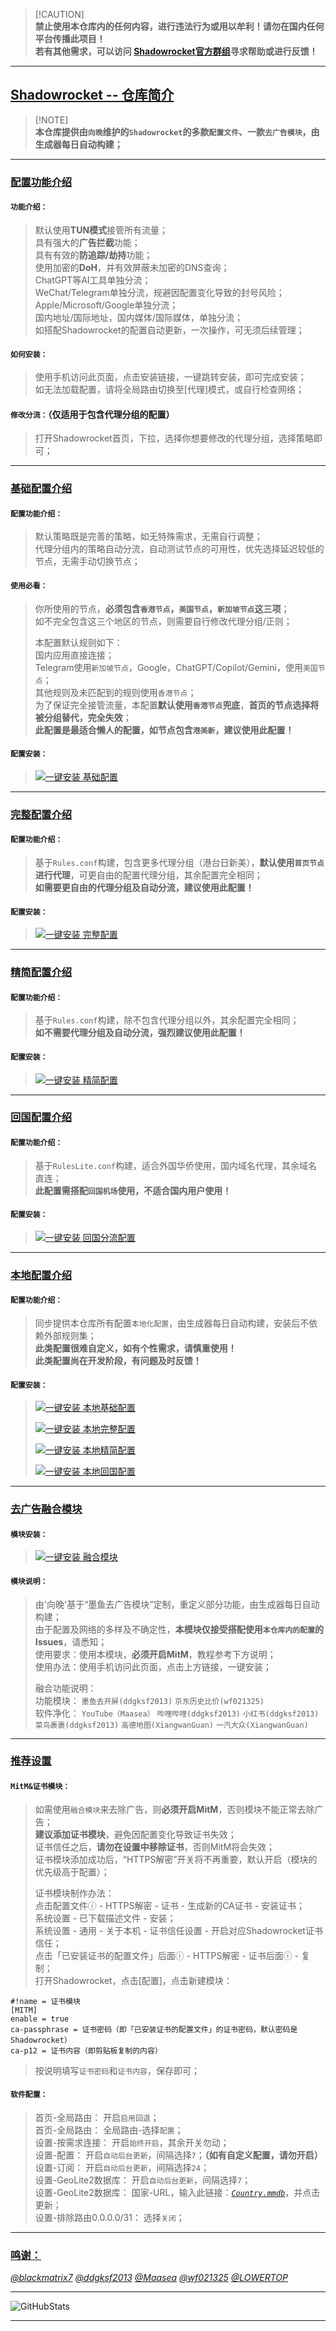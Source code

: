 > [!CAUTION]<br>
> **禁止使用本仓库内的任何内容，进行违法行为或用以牟利！请勿在国内任何平台传播此项目！**<br>
> **若有其他需求，可以访问 [Shadowrocket官方群组](https://t.me/ShadowrocketApp)寻求帮助或进行反馈！**<br>
>
------
>
## [Shadowrocket -- 仓库简介](https://github.com/XiangwanGuan/Shadowrocket)<br>
> [!NOTE]<br>
> **本仓库提供由`向晚`维护的`Shadowrocket`的多款`配置文件`、一款`去广告模块`，由生成器每日自动构建；**<br>
>
------
>
### [配置功能介绍](#配置功能介绍)<br>
>
#### `功能介绍：`<br>
> 默认使用**TUN模式**接管所有流量；<br>
> 具有强大的**广告拦截**功能；<br>
> 具有有效的**防追踪/劫持**功能；<br>
> 使用加密的**DoH**，并有效屏蔽未加密的DNS查询；<br>
> ChatGPT等AI工具单独分流；<br>
> WeChat/Telegram单独分流，规避因配置变化导致的封号风险；<br>
> Apple/Microsoft/Google单独分流；<br>
> 国内地址/国际地址，国内媒体/国际媒体，单独分流；<br>
> 如搭配Shadowrocket的配置自动更新，一次操作，可无须后续管理；<br>
#### `如何安装：`<br>
> 使用手机访问此页面，点击安装链接，一键跳转安装，即可完成安装；<br>
> 如无法加载配置，请将全局路由切换至[代理]模式，或自行检查网络；<br>
>
#### `修改分流：`（仅适用于包含代理分组的配置）<br>
> 打开Shadowrocket首页，下拉，选择你想要修改的代理分组，选择策略即可；<br>
>
------
>
### [基础配置介绍](#基础配置介绍)<br>
#### `配置功能介绍：`<br>
> 默认策略既是完善的策略，如无特殊需求，无需自行调整；<br>
> 代理分组内的策略自动分流，自动测试节点的可用性，优先选择延迟较低的节点，无需手动切换节点；<br>
>
#### `使用必看：`<br>
> 你所使用的节点，**必须包含`香港节点`，`美国节点`，`新加坡节点`这三项**；<br>
> 如不完全包含这三个地区的节点，则需要自行修改代理分组/正则；<br>
> 
> 本配置默认规则如下：<br>
> 国内应用直接连接；<br>
> Telegram使用`新加坡节点`，Google，ChatGPT/Copilot/Gemini，使用`美国节点`；<br>
> 其他规则及未匹配到的规则使用`香港节点`；<br>
> 为了保证完全接管流量，本配置**默认使用`香港节点`兜底**，**首页的节点选择将被分组替代，完全失效**；<br>
> **此配置是最适合懒人的配置，如节点包含`港美新`，建议使用此配置！**<br>
>
#### `配置安装：`<br>
> [![一键安装 基础配置](https://img.shields.io/static/v1?label=一键安装&message=Rules.conf&color=grey&logo=googledocs&logoColor=white&labelColor=orange&messageColor=white)](https://lowertop.github.io/Shadowrocket-First/redirect.html?url=shadowrocket://config/add/https://raw.githubusercontent.com/XiangwanGuan/Shadowrocket/main/Rules.conf "一键安装：基础配置")<br>
>
------
>
### [完整配置介绍](#完整配置介绍)<br>
>
#### `配置功能介绍：`<br>
> 基于`Rules.conf`构建，包含更多代理分组（港台日新美），**默认使用`首页节点`进行代理**，可更自由的配置代理分组，其余配置完全相同；<br>
> **如需要更自由的代理分组及自动分流，建议使用此配置！**<br>
>
#### `配置安装：`<br>
> [![一键安装 完整配置](https://img.shields.io/static/v1?label=一键安装&message=RulesFull.conf&color=grey&logo=googledocs&logoColor=white&labelColor=orange&messageColor=white)](https://lowertop.github.io/Shadowrocket-First/redirect.html?url=shadowrocket://config/add/https://raw.githubusercontent.com/XiangwanGuan/Shadowrocket/main/RulesFull.conf "一键安装：完整配置")<br>
>
------
>
### [精简配置介绍](#精简配置介绍)<br>
>
#### `配置功能介绍：`<br>
> 基于`Rules.conf`构建，除不包含代理分组以外，其余配置完全相同；<br>
> **如不需要代理分组及自动分流，强烈建议使用此配置！**<br>
>
#### `配置安装：`<br>
> [![一键安装 精简配置](https://img.shields.io/static/v1?label=一键安装&message=RulesLite.conf&color=grey&logo=googledocs&logoColor=white&labelColor=orange&messageColor=white)](https://lowertop.github.io/Shadowrocket-First/redirect.html?url=shadowrocket://config/add/https://raw.githubusercontent.com/XiangwanGuan/Shadowrocket/main/RulesLite.conf "一键安装：精简配置")<br>
>
------
>
### [回国配置介绍](#回国配置介绍)<br>
>
#### `配置功能介绍：`<br>
> 基于`RulesLite.conf`构建，适合外国华侨使用，国内域名代理，其余域名直连；<br>
> **此配置需搭配`回国机场`使用，不适合国内用户使用！**<br>
>
#### `配置安装：`<br>
> [![一键安装 回国分流配置](https://img.shields.io/static/v1?label=一键安装&message=RulesBackCN.conf&color=grey&logo=googledocs&logoColor=white&labelColor=orange&messageColor=white)](https://lowertop.github.io/Shadowrocket-First/redirect.html?url=shadowrocket://config/add/https://raw.githubusercontent.com/XiangwanGuan/Shadowrocket/main/RulesBackCN.conf "一键安装：回国分流配置")<br>
>
------
>
### [本地配置介绍](#本地配置介绍)<br>
>
#### `配置功能介绍：`<br>
> 同步提供本仓库所有配置`本地化配置`，由生成器每日自动构建，安装后不依赖外部规则集；<br>
> **此类配置很难自定义，如有个性需求，请慎重使用！**<br>
> **此类配置尚在开发阶段，有问题及时反馈！**<br>
>
#### `配置安装：`<br>
> [![一键安装 本地基础配置](https://img.shields.io/static/v1?label=一键安装&message=LocalRules.conf&color=grey&logo=googledocs&logoColor=white&labelColor=orange&messageColor=white)](https://lowertop.github.io/Shadowrocket-First/redirect.html?url=shadowrocket://config/add/https://raw.githubusercontent.com/XiangwanGuan/Shadowrocket/main/LocalRules/LocalRules.conf "一键安装：本地基础配置")<br>
>
> [![一键安装 本地完整配置](https://img.shields.io/static/v1?label=一键安装&message=LocalRulesFull.conf&color=grey&logo=googledocs&logoColor=white&labelColor=orange&messageColor=white)](https://lowertop.github.io/Shadowrocket-First/redirect.html?url=shadowrocket://config/add/https://raw.githubusercontent.com/XiangwanGuan/Shadowrocket/main/LocalRules/LocalRulesFull.conf "一键安装：本地完整配置")<br>
>
> [![一键安装 本地精简配置](https://img.shields.io/static/v1?label=一键安装&message=LocalRulesLite.conf&color=grey&logo=googledocs&logoColor=white&labelColor=orange&messageColor=white)](https://lowertop.github.io/Shadowrocket-First/redirect.html?url=shadowrocket://config/add/https://raw.githubusercontent.com/XiangwanGuan/Shadowrocket/main/LocalRules/LocalRulesLite.conf "一键安装：本地精简配置")<br>
>
> [![一键安装 本地回国配置](https://img.shields.io/static/v1?label=一键安装&message=LocalRulesBackCN.conf&color=grey&logo=googledocs&logoColor=white&labelColor=orange&messageColor=white)](https://lowertop.github.io/Shadowrocket-First/redirect.html?url=shadowrocket://config/add/https://raw.githubusercontent.com/XiangwanGuan/Shadowrocket/main/LocalRules/LocalRulesBackCN.conf "一键安装：本地回国配置")<br>
>
------
>
### [去广告融合模块](#去广告融合模块)<br>
>
#### `模块安装：`<br>
> [![一键安装 融合模块](https://img.shields.io/static/v1?label=一键安装&message=融合模块&color=grey&logo=lvgl&logoColor=white&labelColor=blue&messageColor=white)](https://lowertop.github.io/Shadowrocket-First/redirect.html?url=shadowrocket://install?module=https://raw.githubusercontent.com/XiangwanGuan/Shadowrocket/main/Module.sgmodule "一键安装：融合模块")<br>
>
#### `模块说明：`<br>
> 由'向晚'基于“墨鱼去广告模块”定制，重定义部分功能，由生成器每日自动构建；<br>
> 由于配置及网络的多样及不确定性，**本模块仅接受搭配使用`本仓库内的配置`的Issues**，请悉知；<br>
> 使用要求：使用本模块，**必须开启MitM**，教程参考下方说明；<br>
> 使用办法：使用手机访问此页面，点击上方链接，一键安装；<br>
> 
> 融合功能说明：<br>
> 功能模块：
`墨鱼去开屏(ddgksf2013)`
`京东历史比价(wf021325)`<br>
> 软件净化：
`YouTube（Maasea）`
`哔哩哔哩(ddgksf2013)`
`小红书(ddgksf2013)`
`菜鸟裹裹(ddgksf2013)`
`高德地图(XiangwanGuan)`
`一汽大众(XiangwanGuan)`
>
------
>
### [推荐设置](#推荐设置)<br>
>
#### `MitM&证书模块：`<br>
> 如需使用`融合模块`来去除广告，则**必须开启MitM**，否则模块不能正常去除广告；<br>
> **建议添加证书模块**，避免因配置变化导致证书失效；<br>
> 证书信任之后，**请勿在设置中移除证书**，否则MitM将会失效；<br>
> 证书模块添加成功后，“HTTPS解密”开关将不再重要，默认开启（模块的优先级高于配置）；<br>
> 
> 证书模块制作办法：<br>
> 点击配置文件ⓘ - HTTPS解密 - 证书 - 生成新的CA证书 - 安装证书；<br>
> 系统设置 - 已下载描述文件 - 安装；<br>
> 系统设置 - 通用 - 关于本机 - 证书信任设置 - 开启对应Shadowrocket证书信任；<br>
> 点击「已安装证书的配置文件」后面ⓘ - HTTPS解密 - 证书后面ⓘ - 复制；<br>
> 打开Shadowrocket，点击[配置]，点击新建模块：<br>
```
#!name = 证书模块
[MITM]
enable = true
ca-passphrase = 证书密码（即「已安装证书的配置文件」的证书密码，默认密码是Shadowrocket）
ca-p12 = 证书内容（即剪贴板复制的内容）
```
>按说明填写`证书密码`和`证书内容`，保存即可；<br>
>
#### `软件配置：`<br>
> 首页-全局路由：
开启`启用回退`；<br>
> 首页-全局路由：
全局路由-选择`配置`；<br>
> 设置-按需求连接：
开启`始终开启`，其余开关勿动；<br>
> 设置-配置：
开启`自动后台更新`，间隔选择`7`；**（如有自定义配置，请勿开启）**<br>
> 设置-订阅：
开启`自动后台更新`，间隔选择`24`；<br>
> 设置-GeoLite2数据库：
开启`自动后台更新`，间隔选择`7`；<br>
> 设置-GeoLite2数据库：
国家-URL，输入此链接：[*`Country.mmdb`*](https://github.com/Hackl0us/GeoIP2-CN/raw/release/Country.mmdb)，并点击更新；<br>
> 设置-排除路由0.0.0.0/31：
选择`关闭`；<br>
>
------
>
### [鸣谢：](#鸣谢：)<br>
[*@blackmatrix7*](https://github.com/blackmatrix7/ios_rule_script/tree/master/rule/Shadowrocket)
[*@ddgksf2013*](https://github.com/ddgksf2013/ddgksf2013)
[*@Maasea*](https://github.com/Maasea/sgmodule)
[*@wf021325*](https://github.com/wf021325/qx)
[*@LOWERTOP*](https://github.com/LOWERTOP/Shadowrocket-First)<br>
>
------
>
![GitHubStats](https://github-readme-stats.vercel.app/api?username=XiangwanGuan&show_icons=true&theme=default)<br>
>
------
>